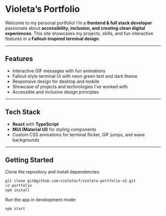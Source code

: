 # Violeta’s Portfolio

Welcome to my personal portfolio! I’m a **frontend & full stack developer** passionate about **accessibility, inclusion, and creating clean digital experiences**. This site showcases my projects, skills, and fun interactive features in a **Fallout-inspired terminal design**.

---

## Features

- Interactive GIF messages with fun animations
- Fallout-style terminal UI with neon green text and dark theme
- Responsive design for desktop and mobile
- Showcase of projects and technologies I’ve worked with
- Accessible and inclusive design principles

---

## Tech Stack

- **React** with **TypeScript**
- **MUI (Material UI)** for styling components
- Custom CSS animations for terminal flicker, GIF jumps, and wave backgrounds

---

## Getting Started

Clone the repository and install dependencies:

```bash
git clone git@github.com:violetacf/violeta-portfolio-v2.git
cd portfolio
npm install
```

Run the app in development mode:

```
npm start
```
